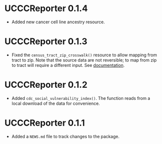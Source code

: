 # UCCCReporter 0.1.4

* Added new cancer cell line ancestry resource.

# UCCCReporter 0.1.3

* Fixed the `census_tract_zip_crosswalk()` resource to allow mapping from tract
to zip. Note that the source data are not reversible; to map from zip to
tract will require a different input. See [documentation](https://www.huduser.gov/portal/datasets/usps_crosswalk.html#codebook).

# UCCCReporter 0.1.2

* Added `cdc_social_vulnerability_index()`. The function reads from a local
download of the data for convenience. 

# UCCCReporter 0.1.1

* Added a `NEWS.md` file to track changes to the package.
